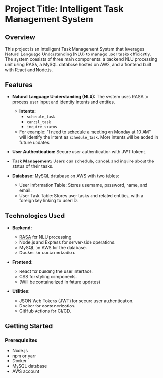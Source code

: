 # Project Title: Intelligent Task Management System

## Overview

This project is an Intelligent Task Management System that leverages Natural Language Understanding (NLU) to manage user tasks efficiently. The system consists of three main components: a backend NLU processing unit using RASA, a MySQL database hosted on AWS, and a frontend built with React and Node.js.

## Features

- **Natural Language Understanding (NLU):** The system uses RASA to process user input and identify intents and entities.

  - **Intents:**
    - `schedule_task`
    - `cancel_task`
    - `inquire_status`
  - For example: "I need to [schedule](intent) a [meeting](task_name) on [Monday](date) at [10 AM](time)" will identify the intent as `schedule_task`.
    More intents will be added in future updates.

- **User Authentication:** Secure user authentication with JWT tokens.
- **Task Management:** Users can schedule, cancel, and inquire about the status of their tasks.
- **Database:** MySQL database on AWS with two tables:
  - User Information Table: Stores username, password, name, and email.
  - User Task Table: Stores user tasks and related entities, with a foreign key linking to user ID.

## Technologies Used

- **Backend:**

  - [RASA](https://rasa.com/docs/) for NLU processing.
  - Node.js and Express for server-side operations.
  - MySQL on AWS for the database.
  - Docker for containerization.

- **Frontend:**

  - React for building the user interface.
  - CSS for styling components.
  - (Will be containerized in future updates)

- **Utilities:**
  - JSON Web Tokens (JWT) for secure user authentication.
  - Docker for containerization.
  - GitHub Actions for CI/CD.

## Getting Started

### Prerequisites

- Node.js
- npm or yarn
- Docker
- MySQL database
- AWS account
